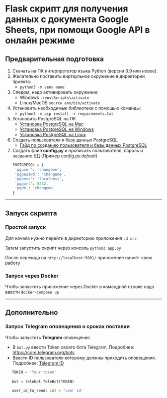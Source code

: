 
# Flask скрипт для получения данных с документа Google Sheets, при помощи Google API в онлайн режиме

## Предварительная подготовка

1. Скачать на ПК интерпретатор языка Python (версии 3.9 или новее).
2. Желательно поставить виртаульное окружение в директории проекта:
   * `python3 -m venv name`
3. Следом, надо активировать окружение:
   * Windows `.\env\Scripts\activate`
   * Linux/MacOS `source env/bin/activate`
4. Установить необходимые библиотеки с помощью команды:
   * `python3 -m pip install -r requirements.txt`
5. Установить PostgreSQL на ПК
   * [Установка PostgreSQL на Mac](https://www.sqlshack.com/setting-up-a-postgresql-database-on-mac/)
   * [Установка PostgreSQL на Windows](https://www.microfocus.com/documentation/idol/IDOL_12_0/MediaServer/Guides/html/English/Content/Getting_Started/Configure/_TRN_Set_up_PostgreSQL.htm)
   * [Установка PostgreSQL на Linux](https://www.microfocus.com/documentation/idol/IDOL_12_0/MediaServer/Guides/html/English/Content/Getting_Started/Configure/_TRN_Set_up_PostgreSQL_Linux.htm)
6. Создать пользователя и базу данных PostgreSQL
   * [Гайд по созданию пользователя и базы данных PostgreSQL](https://medium.com/coding-blocks/creating-user-database-and-adding-access-on-postgresql-8bfcd2f4a91e)
7. Создать файл **config.py** и прописать пользователя, пароль и название БД (Пример *config.py.default*)
   ```python
   POSTGRESQL = {
    'pguser': 'changeme',
    'pgpasswd': 'changeme',
    'pghost': 'localhost',
    'pgport': 5432,
    'pgdb': 'changeme'
   }
---

## Запуск скрипта

### Простой запуск

Для начала нужно перейти в директорию приложения `cd src`

Затем запустить скрипт через консоль `python3 app.py`

После перехода на `http://localhost:5001/` приложение начнёт свою работу

### Запуск через Docker

Чтобы запустить приложение через Docker в командной строке надо ввести `docker-compose up`

---

## Дополнительно

### Запуск Telegram оповещения о сроках поставки

Чтобы запустить __Telegram__ оповещения
  * В `bot.py` ввести Token своего бота Telegram. Подробнее: https://core.telegram.org/bots
  * Ввести ID пользователя которому должны приходить оповещения. Подробнее: [Telegram ID](https://perfluence.net/blog/article/kak-uznat-id-telegram#:~:text=Telegram%20user%20ID%20%E2%80%94%20%D1%8D%D1%82%D0%BE%20%D1%86%D0%B8%D1%84%D1%80%D0%BE%D0%B2%D0%BE%D0%B9,%D0%B2%20%D0%BC%D0%B5%D0%BD%D1%8E%20%D0%BC%D0%B5%D1%81%D1%81%D0%B5%D0%BD%D0%B4%D0%B6%D0%B5%D1%80%D0%B0%20%D0%BD%D0%B5%20%D0%BF%D0%BE%D0%BB%D1%83%D1%87%D0%B8%D1%82%D1%8C%D1%81%D1%8F.)
```python
   TOKEN = 'Your token'
   
   bot = telebot.TeleBot(TOKEN)
   
   user_id_to_send: int = 'user id'